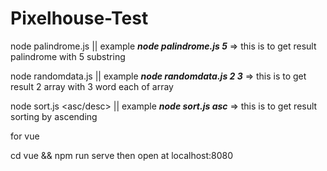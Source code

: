 # Pixelhouse-Test

node palindrome.js <number> || example ***node palindrome.js 5*** => this is to get result palindrome with 5 substring
  
  
node randomdata.js <array Number> <word number> || example ***node randomdata.js 2 3*** => this is to get result 2 array with 3 word each of array
  

node sort.js <asc/desc> || example ***node sort.js asc*** => this is to get result sorting by ascending


for vue

cd vue && npm run serve then open at localhost:8080

